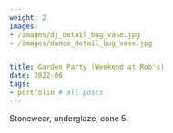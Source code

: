 ```yaml
---
weight: 2
images:
- /images/dj_detail_bug_vase.jpg
- /images/dance_detail_bug_vase.jpg


title: Garden Party (Weekend at Rob's)
date: 2022-06
tags:
- portfolio # all posts
---
```


Stonewear, underglaze, cone 5. 
